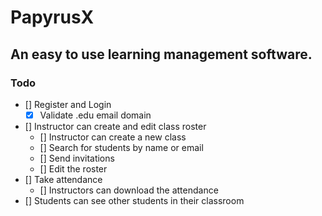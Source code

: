 # PapyrusX

## An easy to use learning management software.


### Todo

- [] Register and Login 
    - [x] Validate .edu email domain
- [] Instructor can create and edit class roster
    - [] Instructor can create a new class
    - [] Search for students by name or email
    - [] Send invitations
    - [] Edit the roster
- [] Take attendance
    - [] Instructors can download the attendance
- [] Students can see other students in their classroom
